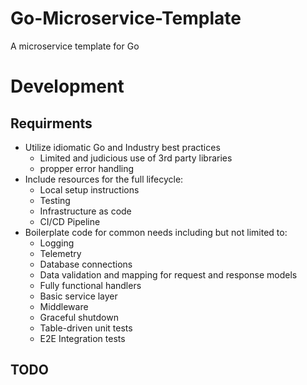 # Go-Microservice-Template
A microservice template for Go

# Development

## Requirments
- Utilize idiomatic Go and Industry best practices
  - Limited and judicious use of 3rd party libraries
  - propper error handling
- Include resources for the full lifecycle:
  - Local setup instructions
  - Testing
  - Infrastructure as code
  - CI/CD Pipeline
- Boilerplate code for common needs including but not limited to:
  - Logging
  - Telemetry
  - Database connections
  - Data validation and mapping for request and response models
  - Fully functional handlers
  - Basic service layer
  - Middleware
  - Graceful shutdown
  - Table-driven unit tests
  - E2E Integration tests

## TODO
